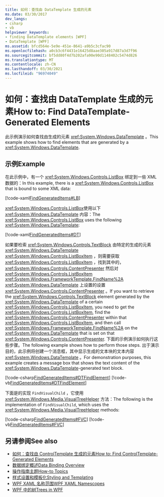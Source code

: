 ```yaml
---
title: 如何：查找由 DataTemplate 生成的元素
ms.date: 03/30/2017
dev_langs:
- csharp
- vb
helpviewer_keywords:
- finding DataTemplate elements [WPF]
- DataTemplate [WPF]
ms.assetid: bfcd564e-5e9e-451e-8641-a9b5c3cfac90
ms.openlocfilehash: a0cb3c6f4431e16425d8aae305a917d87a3d7f96
ms.sourcegitcommit: bf5dd80f4d7b202afa90e90d1148402c5474d826
ms.translationtype: MT
ms.contentlocale: zh-CN
ms.lasthandoff: 03/30/2021
ms.locfileid: "96974049"
---
```

# <a name="how-to-find-datatemplate-generated-elements"></a><span data-ttu-id="95e6c-102">如何：查找由 DataTemplate 生成的元素</span><span class="sxs-lookup"><span data-stu-id="95e6c-102">How to: Find DataTemplate-Generated Elements</span></span>
<span data-ttu-id="95e6c-103">此示例演示如何查找由生成的元素 <xref:System.Windows.DataTemplate> 。</span><span class="sxs-lookup"><span data-stu-id="95e6c-103">This example shows how to find elements that are generated by a <xref:System.Windows.DataTemplate>.</span></span>  
  
## <a name="example"></a><span data-ttu-id="95e6c-104">示例</span><span class="sxs-lookup"><span data-stu-id="95e6c-104">Example</span></span>  
 <span data-ttu-id="95e6c-105">在此示例中，有一个 <xref:System.Windows.Controls.ListBox> 绑定到一些 XML 数据的：</span><span class="sxs-lookup"><span data-stu-id="95e6c-105">In this example, there is a <xref:System.Windows.Controls.ListBox> that is bound to some XML data:</span></span>  
  
 [!code-xaml[FindGeneratedItems#LB](~/samples/snippets/csharp/VS_Snippets_Wpf/FindGeneratedItems/CSharp/Window1.xaml#lb)]  
  
 <span data-ttu-id="95e6c-106"><xref:System.Windows.Controls.ListBox>使用以下 <xref:System.Windows.DataTemplate> 内容：</span><span class="sxs-lookup"><span data-stu-id="95e6c-106">The <xref:System.Windows.Controls.ListBox> uses the following <xref:System.Windows.DataTemplate>:</span></span>  
  
 [!code-xaml[FindGeneratedItems#DT](~/samples/snippets/csharp/VS_Snippets_Wpf/FindGeneratedItems/CSharp/Window1.xaml#dt)]  
  
 <span data-ttu-id="95e6c-107">如果要检索 <xref:System.Windows.Controls.TextBlock> 由特定的生成的元素 <xref:System.Windows.DataTemplate> <xref:System.Windows.Controls.ListBoxItem> ，则需要获取 <xref:System.Windows.Controls.ListBoxItem> ，找到其中的， <xref:System.Windows.Controls.ContentPresenter> 然后对 <xref:System.Windows.Controls.ListBoxItem> <xref:System.Windows.FrameworkTemplate.FindName%2A> <xref:System.Windows.DataTemplate> 上设置的设置 <xref:System.Windows.Controls.ContentPresenter> 。</span><span class="sxs-lookup"><span data-stu-id="95e6c-107">If you want to retrieve the <xref:System.Windows.Controls.TextBlock> element generated by the <xref:System.Windows.DataTemplate> of a certain <xref:System.Windows.Controls.ListBoxItem>, you need to get the <xref:System.Windows.Controls.ListBoxItem>, find the <xref:System.Windows.Controls.ContentPresenter> within that <xref:System.Windows.Controls.ListBoxItem>, and then call <xref:System.Windows.FrameworkTemplate.FindName%2A> on the <xref:System.Windows.DataTemplate> that is set on that <xref:System.Windows.Controls.ContentPresenter>.</span></span> <span data-ttu-id="95e6c-108">下面的示例演示如何执行这些步骤。</span><span class="sxs-lookup"><span data-stu-id="95e6c-108">The following example shows how to perform those steps.</span></span> <span data-ttu-id="95e6c-109">出于演示目的，此示例将创建一个消息框，其中显示生成的文本块的文本内容 <xref:System.Windows.DataTemplate> 。</span><span class="sxs-lookup"><span data-stu-id="95e6c-109">For demonstration purposes, this example creates a message box that shows the text content of the <xref:System.Windows.DataTemplate>-generated text block.</span></span>  
  
 [!code-csharp[FindGeneratedItems#DTFindElement](~/samples/snippets/csharp/VS_Snippets_Wpf/FindGeneratedItems/CSharp/Window1.xaml.cs#dtfindelement)]
 [!code-vb[FindGeneratedItems#DTFindElement](~/samples/snippets/visualbasic/VS_Snippets_Wpf/FindGeneratedItems/VisualBasic/Window1.xaml.vb#dtfindelement)]  
  
 <span data-ttu-id="95e6c-110">下面是的实现 `FindVisualChild` ，它使用 <xref:System.Windows.Media.VisualTreeHelper> 方法：</span><span class="sxs-lookup"><span data-stu-id="95e6c-110">The following is the implementation of `FindVisualChild`, which uses the <xref:System.Windows.Media.VisualTreeHelper> methods:</span></span>  
  
 [!code-csharp[FindGeneratedItems#FVC](~/samples/snippets/csharp/VS_Snippets_Wpf/FindGeneratedItems/CSharp/Window1.xaml.cs#fvc)]
 [!code-vb[FindGeneratedItems#FVC](~/samples/snippets/visualbasic/VS_Snippets_Wpf/FindGeneratedItems/VisualBasic/Window1.xaml.vb#fvc)]  
  
## <a name="see-also"></a><span data-ttu-id="95e6c-111">另请参阅</span><span class="sxs-lookup"><span data-stu-id="95e6c-111">See also</span></span>

- [<span data-ttu-id="95e6c-112">如何：查找由 ControlTemplate 生成的元素</span><span class="sxs-lookup"><span data-stu-id="95e6c-112">How to: Find ControlTemplate-Generated Elements</span></span>](../controls/how-to-find-controltemplate-generated-elements.md)
- [<span data-ttu-id="95e6c-113">数据绑定概述</span><span class="sxs-lookup"><span data-stu-id="95e6c-113">Data Binding Overview</span></span>](/dotnet/desktop-wpf/data/data-binding-overview)
- [<span data-ttu-id="95e6c-114">操作指南主题</span><span class="sxs-lookup"><span data-stu-id="95e6c-114">How-to Topics</span></span>](data-binding-how-to-topics.md)
- [<span data-ttu-id="95e6c-115">样式设置和模板化</span><span class="sxs-lookup"><span data-stu-id="95e6c-115">Styling and Templating</span></span>](/dotnet/desktop-wpf/fundamentals/styles-templates-overview)
- [<span data-ttu-id="95e6c-116">WPF XAML 名称范围</span><span class="sxs-lookup"><span data-stu-id="95e6c-116">WPF XAML Namescopes</span></span>](../advanced/wpf-xaml-namescopes.md)
- [<span data-ttu-id="95e6c-117">WPF 中的树</span><span class="sxs-lookup"><span data-stu-id="95e6c-117">Trees in WPF</span></span>](../advanced/trees-in-wpf.md)
